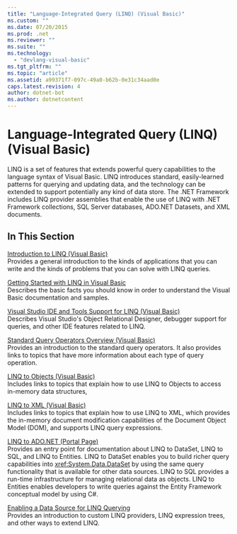 ```yaml
---
title: "Language-Integrated Query (LINQ) (Visual Basic)"
ms.custom: ""
ms.date: 07/20/2015
ms.prod: .net
ms.reviewer: ""
ms.suite: ""
ms.technology: 
  - "devlang-visual-basic"
ms.tgt_pltfrm: ""
ms.topic: "article"
ms.assetid: a99371f7-097c-49a0-b62b-0e31c34aad0e
caps.latest.revision: 4
author: dotnet-bot
ms.author: dotnetcontent
---
```

# Language-Integrated Query (LINQ) (Visual Basic)
LINQ is a set of features that extends powerful query capabilities to the language syntax of Visual Basic. LINQ introduces standard, easily-learned patterns for querying and updating data, and the technology can be extended to support potentially any kind of data store.  The .NET Framework includes LINQ provider assemblies that enable the use of LINQ with .NET Framework collections, SQL Server databases, ADO.NET Datasets, and XML documents.  
  
## In This Section  
 [Introduction to LINQ (Visual Basic)](../../../../visual-basic/programming-guide/concepts/linq/introduction-to-linq.md)  
 Provides a general introduction to the kinds of applications that you can write and the kinds of problems that you can solve with LINQ queries.  
  
 [Getting Started with LINQ in Visual Basic](../../../../visual-basic/programming-guide/concepts/linq/getting-started-with-linq.md)  
 Describes the basic facts you should know in order to understand the Visual Basic documentation and samples.  
  
 [Visual Studio IDE and Tools Support for LINQ (Visual Basic)](../../../../visual-basic/programming-guide/concepts/linq/visual-studio-ide-and-tools-support-for-linq.md)  
 Describes Visual Studio's Object Relational Designer, debugger support for queries, and other IDE features related to LINQ.  
  
 [Standard Query Operators Overview (Visual Basic)](../../../../visual-basic/programming-guide/concepts/linq/standard-query-operators-overview.md)  
 Provides an introduction to the standard query operators. It also provides links to topics that have more information about each type of query operation.  
  
 [LINQ to Objects (Visual Basic)](../../../../visual-basic/programming-guide/concepts/linq/linq-to-objects.md)  
 Includes links to topics that explain how to use LINQ to Objects to access in-memory data structures,  
  
 [LINQ to XML (Visual Basic)](../../../../visual-basic/programming-guide/concepts/linq/linq-to-xml.md)  
 Includes links to topics that explain how to use LINQ to XML, which provides the in-memory document modification capabilities of the Document Object Model (DOM), and supports LINQ query expressions.  
  
 [LINQ to ADO.NET (Portal Page)](../../../../visual-basic/programming-guide/concepts/linq/linq-to-adonet-portal-page.md)  
 Provides an entry point for documentation about LINQ to DataSet, LINQ to SQL, and LINQ to Entities. LINQ to DataSet enables you to build richer query capabilities into <xref:System.Data.DataSet> by using the same query functionality that is available for other data sources. LINQ to SQL provides a run-time infrastructure for managing relational data as objects. LINQ to Entities enables developers to write queries against the Entity Framework conceptual model by using C#.  
  
 [Enabling a Data Source for LINQ Querying](../../../../visual-basic/programming-guide/concepts/linq/enabling-a-data-source-for-linq-querying.md)  
 Provides an introduction to custom LINQ providers, LINQ expression trees, and other ways to extend LINQ.
